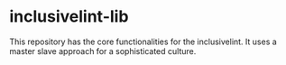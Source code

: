 # inclusivelint-lib

This repository has the core functionalities for the inclusivelint.
It uses a master slave approach for a sophisticated culture.

